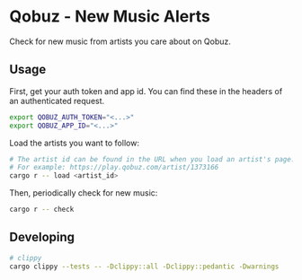 # Qobuz - New Music Alerts

Check for new music from artists you care about on Qobuz.

## Usage

First, get your auth token and app id. You can find these in the headers of an authenticated request.

```bash
export QOBUZ_AUTH_TOKEN="<...>"
export QOBUZ_APP_ID="<...>"
```

Load the artists you want to follow:

```bash
# The artist id can be found in the URL when you load an artist's page.
# For example: https://play.qobuz.com/artist/1373166
cargo r -- load <artist_id>
```

Then, periodically check for new music:

```bash
cargo r -- check
```

## Developing

```bash
# clippy
cargo clippy --tests -- -Dclippy::all -Dclippy::pedantic -Dwarnings
```
